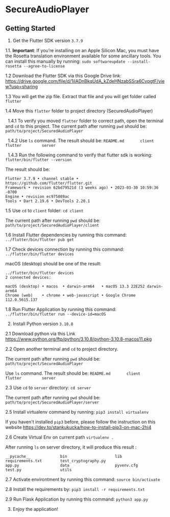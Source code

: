 # SecureAudioPlayer

## Getting Started

1. Get the Flutter SDK version `3.7.9`

1.1. **Important**: If you’re installing on an Apple Silicon Mac, you must have the Rosetta translation environment available for some ancillary tools. You can install this manually by running:
`sudo softwareupdate --install-rosetta --agree-to-license`

1.2 Download the Flutter SDK via this Google Drive link:
<https://drive.google.com/file/d/1iIADnBkqUdA_kZdeHNzabSSra6CvpgtF/view?usp=sharing>

1.3 You will get the zip file. Extract that file and you will get folder called `flutter`

1.4 Move this `flutter` folder to project directory (SecuredAudioPlayer)

&nbsp;&nbsp;1.4.1 To verify you moved `flutter` folder to correct path, open the terminal and `cd` to this project. The current path after running `pwd` should be:
`path/to/project/SecuredAudioPlayer`

&nbsp;&nbsp;1.4.2 Use `ls` command. The result should be: `README.md       client          flutter         server`

&nbsp;&nbsp;1.4.3 Run the following command to verify that flutter sdk is working: 
`flutter/bin/flutter --version`

The result should be:
```
Flutter 3.7.9 • channel stable • https://github.com/flutter/flutter.git
Framework • revision 62bd79521d (3 weeks ago) • 2023-03-30 10:59:36 -0700
Engine • revision ec975089ac
Tools • Dart 2.19.6 • DevTools 2.20.1
```

1.5 Use `cd` to `client` folder:
`cd client`

The current path after running `pwd` should be:
`path/to/project/SecuredAudioPlayer/client`

1.6 Install Flutter dependencies by running this command: 
`../flutter/bin/flutter pub get`

1.7 Check devices connection by running this command:
`../flutter/bin/flutter devices`

macOS (desktop) should be one of the result:
```
../flutter/bin/flutter devices
2 connected devices:

macOS (desktop) • macos  • darwin-arm64   • macOS 13.3 22E252 darwin-arm64
Chrome (web)    • chrome • web-javascript • Google Chrome 112.0.5615.137
```

1.8 Run Flutter Application by running this command:
`../flutter/bin/flutter run --device-id=macOS`

2. Install Python version `3.10.8`

2.1 Download python via this Link
https://www.python.org/ftp/python/3.10.8/python-3.10.8-macos11.pkg

2.2 Open another terminal and `cd` to project directory. 

The current path after running `pwd` should be:
`path/to/project/SecuredAudioPlayer`

Use `ls` command. The result should be: `README.md       client          flutter         server`

2.3 Use `cd` to `server` directory:
`cd server`

The current path after running `pwd` should be:
`path/to/project/SecuredAudioPlayer/server`

2.5 Install virtualenv command by running:
`pip3 install virtualenv`

If you haven't installed `pip3` before, please follow the instruction on this website https://dev.to/stankukucka/how-to-install-pip3-on-mac-2hi4

2.6 Create Virtual Env on current path
`virtualenv .`

After running `ls` on server directory, it will produce this result :
```
__pycache__             bin                     lib                     requirements.txt        test_cryptography.py
app.py                  data                    pyvenv.cfg              test.py                 utils
```

2.7 Activate environtment by running this command:
`source bin/activate`

2.8 Install the requirements by:
`pip3 install -r requirements.txt`


2.9 Run Flask Application by running this command:
`python3 app.py`

3. Enjoy the application!